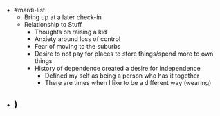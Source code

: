 - #mardi-list
	- Bring up at a later check-in
	- Relationship to Stuff
		- Thoughts on raising a kid
		- Anxiety around loss of control
		- Fear of moving to the suburbs
		- Desire to not pay for places to store things/spend more to own things
		- History of dependence created a desire for independence
			- Defined my self as being a person who has it together
			- There are times when I like to be a different way (wearing)
- )
	-